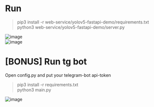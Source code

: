 # Run  
  
> pip3 install -r web-service/yolov5-fastapi-demo/requirements.txt  
> python3 web-service/yolov5-fastapi-demo/server.py  

![image](https://github.com/LeLinux/4Fun-welding-detection-AtomicHack/assets/115425862/2cb059df-6218-4ffe-91d3-d673cacf8f8b)  
![image](https://github.com/LeLinux/4Fun-welding-detection-AtomicHack/assets/115425862/52cc268e-742c-495c-bed0-289abc8d1c1f)  


# [BONUS] Run tg bot  

Open config.py and put your telegram-bot api-token  
  
> pip3 install -r requirements.txt  
> python3 main.py  

![image](https://github.com/LeLinux/4Fun-welding-detection-AtomicHack/assets/115425862/0166f343-4eab-49b7-802f-691a7f78a223)
  
